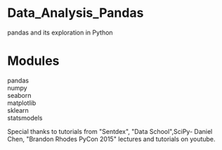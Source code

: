 # Data_Analysis_Pandas
pandas and its exploration in Python

# Modules

pandas<br>
numpy<br>
seaborn<br>
matplotlib<br>
sklearn<br>
statsmodels<br>

Special thanks to tutorials from "Sentdex", "Data School",SciPy- Daniel Chen, "Brandon Rhodes PyCon 2015" lectures and tutorials on youtube.
